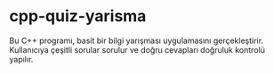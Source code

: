 # cpp-quiz-yarisma
Bu C++ programı, basit bir bilgi yarışması uygulamasını gerçekleştirir. Kullanıcıya çeşitli sorular sorulur ve doğru cevapları doğruluk kontrolü yapılır. 
